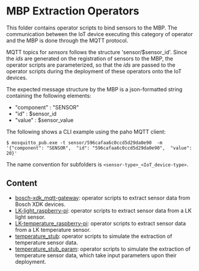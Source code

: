 # MBP Extraction Operators

This folder contains operator scripts to bind sensors to the MBP. The communication between the IoT device executing this category of operator and the MBP is done through the MQTT protocol. 

MQTT topics for *sensors* follows the structure 'sensor/$sensor_id'.
Since the *ids* are generated on the registration of sensors to the MBP, the operator scripts are parameterized, so that the *ids* are passed to the operator scripts during the deployment of these operators onto the IoT devices.

The expected message structure by the MBP is a json-formatted string containing the following elements:
 - "component" : "SENSOR"
 - "id" : $sensor_id
 - "value" : $sensor_value

The following shows a CLI example using the paho MQTT client: 
 
``
    $ mosquitto_pub.exe -t sensor/596cafaa6c0ccd5d29da0e90 
      -m '{"component": "SENSOR", 
           "id": "596cafaa6c0ccd5d29da0e90", 
	          "value": 20}'
``

The name convention for subfolders is `<sensor-type>_<IoT_device-type>`.

## Content

- [bosch-xdk_mqtt-gateway](bosch-xdk_mqtt-gateway): operator scripts to extract sensor data from Bosch XDK devices.
- [LK-light_raspberry-pi](LK-light_raspberry-pi): operator scripts to extract sensor data from a LK light sensor.
- [LK-temperature_raspberry-pi](LK-temperature_raspberry-pi): operator scripts to extract sensor data from a LK temperature sensor. 
- [temperature_stub](temperature_stub): operator scripts to simulate the extraction of temperature sensor data. 
- [temperature_stub_param](temperature_stub_param): operator scripts to simulate the extraction of temperature sensor data, which take input parameters upon their deployment. 
